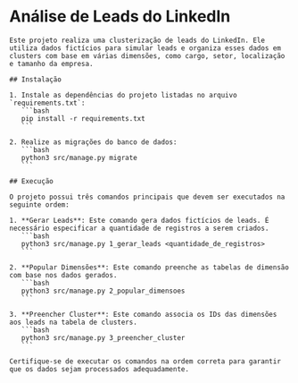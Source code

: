 # Análise de Leads do LinkedIn

    Este projeto realiza uma clusterização de leads do LinkedIn. Ele utiliza dados fictícios para simular leads e organiza esses dados em clusters com base em várias dimensões, como cargo, setor, localização e tamanho da empresa.

    ## Instalação

    1. Instale as dependências do projeto listadas no arquivo `requirements.txt`:
       ```bash
       pip install -r requirements.txt
       ```

    2. Realize as migrações do banco de dados:
       ```bash
       python3 src/manage.py migrate
       ```

    ## Execução

    O projeto possui três comandos principais que devem ser executados na seguinte ordem:

    1. **Gerar Leads**: Este comando gera dados fictícios de leads. É necessário especificar a quantidade de registros a serem criados.
       ```bash
       python3 src/manage.py 1_gerar_leads <quantidade_de_registros>
       ```

    2. **Popular Dimensões**: Este comando preenche as tabelas de dimensão com base nos dados gerados.
       ```bash
       python3 src/manage.py 2_popular_dimensoes
       ```

    3. **Preencher Cluster**: Este comando associa os IDs das dimensões aos leads na tabela de clusters.
       ```bash
       python3 src/manage.py 3_preencher_cluster
       ```

    Certifique-se de executar os comandos na ordem correta para garantir que os dados sejam processados adequadamente.
